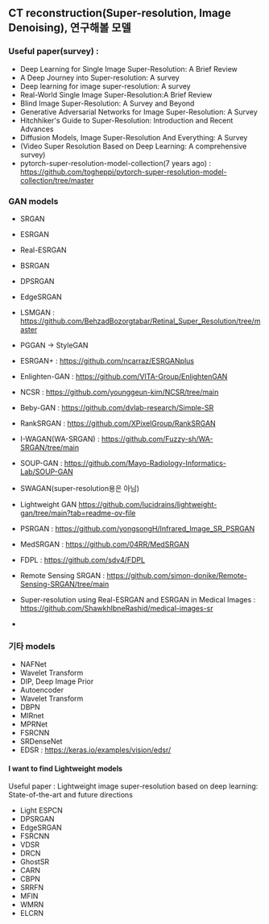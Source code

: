 ## CT reconstruction(Super-resolution, Image Denoising), 연구해볼 모델
### Useful paper(survey) :
- Deep Learning for Single Image Super-Resolution: A Brief Review
- A Deep Journey into Super-resolution: A survey
- Deep learning for image super-resolution: A survey
- Real-World Single Image Super-Resolution:A Brief Review
- Blind Image Super-Resolution: A Survey and Beyond
- Generative Adversarial Networks for Image Super-Resolution: A Survey
- Hitchhiker's Guide to Super-Resolution: Introduction and Recent Advances
- Diffusion Models, Image Super-Resolution And Everything: A Survey
- (Video Super Resolution Based on Deep Learning: A comprehensive survey)
- pytorch-super-resolution-model-collection(7 years ago) : https://github.com/togheppi/pytorch-super-resolution-model-collection/tree/master

### GAN models
- SRGAN
- ESRGAN
- Real-ESRGAN
- BSRGAN
- DPSRGAN
- EdgeSRGAN
- LSMGAN : https://github.com/BehzadBozorgtabar/Retinal_Super_Resolution/tree/master
- PGGAN -> StyleGAN
- ESRGAN+ : https://github.com/ncarraz/ESRGANplus
- Enlighten-GAN : https://github.com/VITA-Group/EnlightenGAN
- NCSR : https://github.com/younggeun-kim/NCSR/tree/main
- Beby-GAN : https://github.com/dvlab-research/Simple-SR
- RankSRGAN : https://github.com/XPixelGroup/RankSRGAN
- I-WAGAN(WA-SRGAN) : https://github.com/Fuzzy-sh/WA-SRGAN/tree/main
- SOUP-GAN : https://github.com/Mayo-Radiology-Informatics-Lab/SOUP-GAN

- SWAGAN(super-resolution용은 아님)
- Lightweight GAN https://github.com/lucidrains/lightweight-gan/tree/main?tab=readme-ov-file
- PSRGAN : https://github.com/yongsongH/Infrared_Image_SR_PSRGAN
- MedSRGAN : https://github.com/04RR/MedSRGAN
- FDPL : https://github.com/sdv4/FDPL
- Remote Sensing SRGAN : https://github.com/simon-donike/Remote-Sensing-SRGAN/tree/main
- Super-resolution using Real-ESRGAN and ESRGAN in Medical Images : https://github.com/ShawkhIbneRashid/medical-images-sr
- 
### 기타 models
- NAFNet
- Wavelet Transform
- DIP, Deep Image Prior
- Autoencoder
- Wavelet Transform
- DBPN
- MIRnet
- MPRNet
- FSRCNN
- SRDenseNet
- EDSR : https://keras.io/examples/vision/edsr/

#### I want to find Lightweight models
Useful paper : Lightweight image super-resolution based on deep learning: State-of-the-art and future directions
- Light ESPCN
- DPSRGAN
- EdgeSRGAN
- FSRCNN
- VDSR
- DRCN
- GhostSR
- CARN
- CBPN
- SRRFN
- MFIN
- WMRN
- ELCRN
